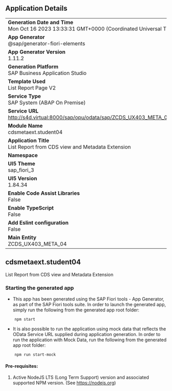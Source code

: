 ## Application Details
|               |
| ------------- |
|**Generation Date and Time**<br>Mon Oct 16 2023 13:33:31 GMT+0000 (Coordinated Universal Time)|
|**App Generator**<br>@sap/generator-fiori-elements|
|**App Generator Version**<br>1.11.2|
|**Generation Platform**<br>SAP Business Application Studio|
|**Template Used**<br>List Report Page V2|
|**Service Type**<br>SAP System (ABAP On Premise)|
|**Service URL**<br>http://s4d.virtual:8000/sap/opu/odata/sap/ZCDS_UX403_META_04_CDS
|**Module Name**<br>cdsmetaext.student04|
|**Application Title**<br>List Report from CDS view and Metadata Extension|
|**Namespace**<br>|
|**UI5 Theme**<br>sap_fiori_3|
|**UI5 Version**<br>1.84.34|
|**Enable Code Assist Libraries**<br>False|
|**Enable TypeScript**<br>False|
|**Add Eslint configuration**<br>False|
|**Main Entity**<br>ZCDS_UX403_META_04|

## cdsmetaext.student04

List Report from CDS view and Metadata Extension

### Starting the generated app

-   This app has been generated using the SAP Fiori tools - App Generator, as part of the SAP Fiori tools suite.  In order to launch the generated app, simply run the following from the generated app root folder:

```
    npm start
```

- It is also possible to run the application using mock data that reflects the OData Service URL supplied during application generation.  In order to run the application with Mock Data, run the following from the generated app root folder:

```
    npm run start-mock
```

#### Pre-requisites:

1. Active NodeJS LTS (Long Term Support) version and associated supported NPM version.  (See https://nodejs.org)


